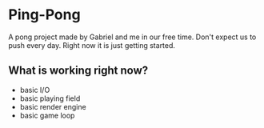 # Ping-Pong

A pong project made by Gabriel and me in our free time. Don't expect us to push every day. Right now it is just getting started.



## What is working right now?
* basic I/O
* basic playing field
* basic render engine
* basic game loop
